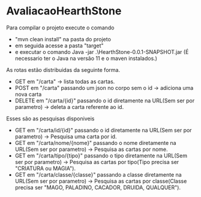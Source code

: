 # AvaliacaoHearthStone

Para compilar o projeto execute o comando 
- "mvn clean install" na pasta do projeto
- em seguida acesse a pasta "target" 
- e executar o comando Java -jar .\HearthStone-0.0.1-SNAPSHOT.jar (É necessario ter o Java na versão 11 e o maven instalados.) 

As rotas estão distribuidas da seguinte forma.
- GET em "/carta" -> lista todas as cartas.
- POST em "/carta" passando um json no corpo sem o id -> adiciona uma nova carta
- DELETE em "/carta/{id}" passando o id diretamente na URL(Sem ser por parametro) -> deleta a carta referente ao id.

Esses são as pesquisas disponiveis
- GET em "/carta/id/{id}" passando o id diretamente na URL(Sem ser por parametro) -> Pesquisa uma carta por id.
- GET em "/carta/nome/{nome}" passando o nome diretamente na URL(Sem ser por parametro) -> Pesquisa as cartas por nome.
- GET em "/carta/tipo/{tipo}" passando o tipo diretamente na URL(Sem ser por parametro) -> Pesquisa as cartas por tipo(Tipo precisa ser "CRIATURA ou MAGIA").
- GET em "/carta/classe/{classe}" passando a classe diretamente na URL(Sem ser por parametro) -> Pesquisa as cartas por classe(Classe precisa ser "MAGO, PALADINO, CACADOR, DRUIDA, QUALQUER").
